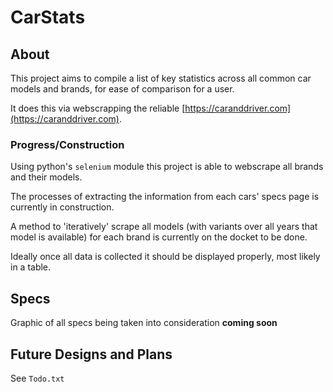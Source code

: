 # CarStats

## About

This project aims to compile a list of key statistics across all common car models and brands, for ease of comparison for a user.

It does this via webscrapping the reliable [https://caranddriver.com](https://caranddriver.com).

### Progress/Construction

Using python's `selenium` module this project is able to webscrape all brands and their models.

The processes of extracting the information from each cars' specs page is currently in construction.

A method to 'iteratively' scrape all models (with variants over all years that model is available) for each brand is currently on the docket to be done.

Ideally once all data is collected it should be displayed properly, most likely in a table.

## Specs

Graphic of all specs being taken into consideration **coming soon**

## Future Designs and Plans

See `Todo.txt`

